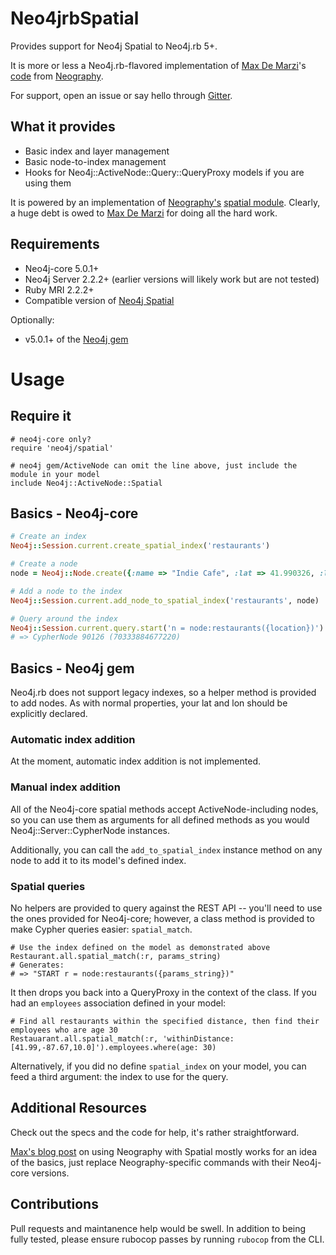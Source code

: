 # Neo4jrbSpatial

Provides support for Neo4j Spatial to Neo4j.rb 5+.

It is more or less a Neo4j.rb-flavored implementation of [Max De Marzi](https://github.com/maxdemarzi)'s
[code](https://github.com/maxdemarzi/neography/blob/46be2bb3c66aea14e707b1e6f82937e65f686ccc/lib/neography/rest/spatial.rb) from
[Neography](https://github.com/maxdemarzi/neography).

For support, open an issue or say hello through [Gitter](https://gitter.im/neo4jrb/neo4j).

## What it provides

* Basic index and layer management
* Basic node-to-index management
* Hooks for Neo4j::ActiveNode::Query::QueryProxy models if you are using them

It is powered by an implementation of [Neography's](https://github.com/maxdemarzi/neography) [spatial module](https://github.com/maxdemarzi/neography/blob/46be2bb3c66aea14e707b1e6f82937e65f686ccc/lib/neography/rest/spatial.rb).
Clearly, a huge debt is owed to [Max De Marzi](https://github.com/maxdemarzi) for doing all the hard work.

## Requirements

* Neo4j-core 5.0.1+
* Neo4j Server 2.2.2+ (earlier versions will likely work but are not tested)
* Ruby MRI 2.2.2+
* Compatible version of [Neo4j Spatial](https://github.com/neo4j-contrib/spatial)

Optionally:

* v5.0.1+ of the [Neo4j gem](https://github.com/neo4jrb/neo4j)

# Usage


## Require it

```
# neo4j-core only?
require 'neo4j/spatial'

# neo4j gem/ActiveNode can omit the line above, just include the module in your model
include Neo4j::ActiveNode::Spatial
```

## Basics - Neo4j-core

```ruby
# Create an index
Neo4j::Session.current.create_spatial_index('restaurants')

# Create a node
node = Neo4j::Node.create({:name => "Indie Cafe", :lat => 41.990326, :lon => -87.672907 }, :Restaurant)

# Add a node to the index
Neo4j::Session.current.add_node_to_spatial_index('restaurants', node)

# Query around the index
Neo4j::Session.current.query.start('n = node:restaurants({location})').params(location: 'withinDistance:[41.99,-87.67,10.0]').pluck(:n)
# => CypherNode 90126 (70333884677220)
```

## Basics - Neo4j gem

 Neo4j.rb does not support legacy indexes, so a helper method is provided to add nodes. As with normal properties, your lat and lon
 should be explicitly declared.
 
### Automatic index addition

At the moment, automatic index addition is not implemented.

### Manual index addition

All of the Neo4j-core spatial methods accept ActiveNode-including nodes, so you can use them as arguments for all defined methods as you would
Neo4j::Server::CypherNode instances.

Additionally, you can call the `add_to_spatial_index` instance method on any node to add it to its model's defined index.

### Spatial queries

No helpers are provided to query against the REST API -- you'll need to use the ones provided for Neo4j-core; however, a class method is provided 
to make Cypher queries easier: `spatial_match`.

```
# Use the index defined on the model as demonstrated above
Restaurant.all.spatial_match(:r, params_string)
# Generates:
# => "START r = node:restaurants({params_string})"
```

It then drops you back into a QueryProxy in the context of the class. If you had an `employees` association defined in your model:
 
 ```
 # Find all restaurants within the specified distance, then find their employees who are age 30
 Restauarant.all.spatial_match(:r, 'withinDistance:[41.99,-87.67,10.0]').employees.where(age: 30)
 ```
 
 Alternatively, if you did no define `spatial_index` on your model, you can feed a third argument: the index to use for the query.

## Additional Resources

Check out the specs and the code for help, it's rather straightforward.

[Max's blog post](http://maxdemarzi.com/2014/01/31/neo4j-spatial-part-1/) on using Neography with Spatial
mostly works for an idea of the basics, just replace Neography-specific commands with their Neo4j-core versions.

## Contributions

Pull requests and maintanence help would be swell. In addition to being fully tested, please ensure rubocop passes by running `rubocop` from the CLI. 
